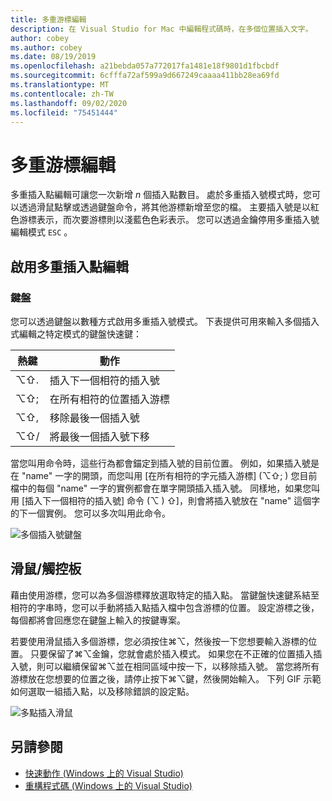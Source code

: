 ```yaml
---
title: 多重游標編輯
description: 在 Visual Studio for Mac 中編輯程式碼時，在多個位置插入文字。
author: cobey
ms.author: cobey
ms.date: 08/19/2019
ms.openlocfilehash: a21bebda057a772017fa1481e18f9801d1fbcbdf
ms.sourcegitcommit: 6cfffa72af599a9d667249caaaa411bb28ea69fd
ms.translationtype: MT
ms.contentlocale: zh-TW
ms.lasthandoff: 09/02/2020
ms.locfileid: "75451444"
---
```

# <a name="multi-caret-editing"></a>多重游標編輯

多重插入點編輯可讓您一次新增 _n_ 個插入點數目。 處於多重插入號模式時，您可以透過滑鼠點擊或透過鍵盤命令，將其他游標新增至您的檔。 主要插入號是以紅色游標表示，而次要游標則以淺藍色色彩表示。 您可以透過金鑰停用多重插入號編輯模式 `ESC` 。

## <a name="enabling-multi-caret-editing"></a>啟用多重插入點編輯

### <a name="keyboard"></a>鍵盤

您可以透過鍵盤以數種方式啟用多重插入號模式。 下表提供可用來輸入多個插入式編輯之特定模式的鍵盤快速鍵：

| 熱鍵  | 動作                        | 
|---------| ------------------------------|
|  ⌥⇧.   | 插入下一個相符的插入號    | 
|  ⌥⇧;   | 在所有相符的位置插入游標 | 
|  ⌥⇧,   | 移除最後一個插入號             | 
|  ⌥⇧/   | 將最後一個插入號下移          | 

當您叫用命令時，這些行為都會錨定到插入號的目前位置。 例如，如果插入號是在 "name" 一字的開頭，而您叫用 [在所有相符的字元插入游標] (⌥⇧; ) 您目前檔中的每個 "name" 一字的實例都會在單字開頭插入插入號。 同樣地，如果您叫用 [插入下一個相符的插入號] 命令 (⌥ ) ⇧]，則會將插入號放在 "name" 這個字的下一個實例。 您可以多次叫用此命令。

![多個插入號鍵盤](media/multi-caret-keyboard.gif)

## <a name="mousetouchpad"></a>滑鼠/觸控板

藉由使用游標，您可以為多個游標釋放選取特定的插入點。 當鍵盤快速鍵系結至相符的字串時，您可以手動將插入點插入檔中包含游標的位置。 設定游標之後，每個都將會回應您在鍵盤上輸入的按鍵專案。

若要使用滑鼠插入多個游標，您必須按住⌘⌥，然後按一下您想要輸入游標的位置。 只要保留了⌘⌥金鑰，您就會處於插入模式。 如果您在不正確的位置插入插入號，則可以繼續保留⌘⌥並在相同區域中按一下，以移除插入號。 當您將所有游標放在您想要的位置之後，請停止按下⌘⌥鍵，然後開始輸入。 下列 GIF 示範如何選取一組插入點，以及移除錯誤的設定點。

![多點插入滑鼠](media/multi-caret-mouse.gif)

## <a name="see-also"></a>另請參閱

- [快速動作 (Windows 上的 Visual Studio)](/visualstudio/ide/quick-actions)
- [重構程式碼 (Windows 上的 Visual Studio)](/visualstudio/ide/refactoring-in-visual-studio)
